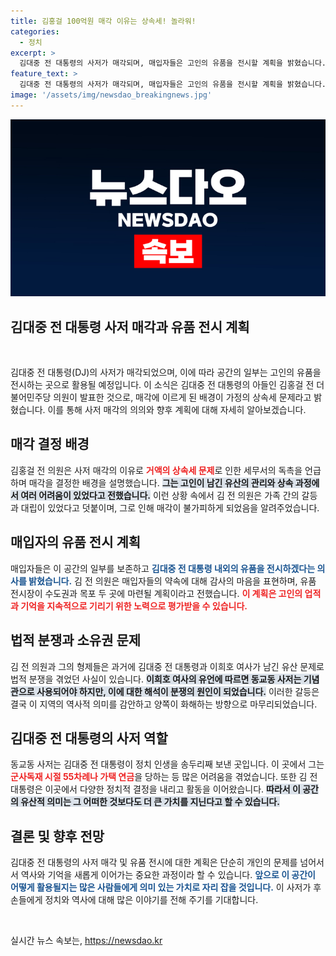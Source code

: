 ```yaml
---
title: 김홍걸 100억원 매각 이유는 상속세! 놀라워!
categories:
  - 정치
excerpt: >
  김대중 전 대통령의 사저가 매각되며, 매입자들은 고인의 유품을 전시할 계획을 밝혔습니다. 상속세 문제로 매각한 김홍걸 전 의원은 기념관은 못 만들지만 유품 전시장을 마련할 예정이라고 전했습니다.
feature_text: >
  김대중 전 대통령의 사저가 매각되며, 매입자들은 고인의 유품을 전시할 계획을 밝혔습니다. 상속세 문제로 매각한 김홍걸 전 의원은 기념관은 못 만들지만 유품 전시장을 마련할 예정이라고 전했습니다.
image: '/assets/img/newsdao_breakingnews.jpg'
---
```


<p><img src="/assets/img/newsdao_breakingnews.jpg" alt="implanttips 속보" /></p>

<h2 data-ke-size="size26">김대중 전 대통령 사저 매각과 유품 전시 계획</h2>

<p data-ke-size="size16">&nbsp;</p>

<p>김대중 전 대통령(DJ)의 사저가 매각되었으며, 이에 따라 공간의 일부는 고인의 유품을 전시하는 곳으로 활용될 예정입니다. 이 소식은 김대중 전 대통령의 아들인 김홍걸 전 더불어민주당 의원이 발표한 것으로, 매각에 이르게 된 배경이 가정의 상속세 문제라고 밝혔습니다. 이를 통해 사저 매각의 의의와 향후 계획에 대해 자세히 알아보겠습니다.</p>

<h2 data-ke-size="size26">매각 결정 배경</h2>

<p>김홍걸 전 의원은 사저 매각의 이유로 <b><span style="color: #ee2323;">거액의 상속세 문제</span></b>로 인한 세무서의 독촉을 언급하며 매각을 결정한 배경을 설명했습니다. <b><span style="background-color: #21538527;">그는 고인이 남긴 유산의 관리와 상속 과정에서 여러 어려움이 있었다고 전했습니다.</span></b> 이런 상황 속에서 김 전 의원은 가족 간의 갈등과 대립이 있었다고 덧붙이며, 그로 인해 매각이 불가피하게 되었음을 알려주었습니다.</p>

<h2 data-ke-size="size26">매입자의 유품 전시 계획</h2>

<p>매입자들은 이 공간의 일부를 보존하고 <b><span style="color: #1a5490;">김대중 전 대통령 내외의 유품을 전시하겠다는 의사를 밝혔습니다.</span></b> 김 전 의원은 매입자들의 약속에 대해 감사의 마음을 표현하며, 유품 전시장이 수도권과 목포 두 곳에 마련될 계획이라고 전했습니다. <b><span style="color: #ee2323;">이 계획은 고인의 업적과 기억을 지속적으로 기리기 위한 노력으로 평가받을 수 있습니다.</span></b></p>

<h2 data-ke-size="size26">법적 분쟁과 소유권 문제</h2>

<p>김 전 의원과 그의 형제들은 과거에 김대중 전 대통령과 이희호 여사가 남긴 유산 문제로 법적 분쟁을 겪었던 사실이 있습니다. <b><span style="background-color: #21538527;">이희호 여사의 유언에 따르면 동교동 사저는 기념관으로 사용되어야 하지만, 이에 대한 해석이 분쟁의 원인이 되었습니다.</span></b> 이러한 갈등은 결국 이 지역의 역사적 의미를 감안하고 양쪽이 화해하는 방향으로 마무리되었습니다.</p>

<h2 data-ke-size="size26">김대중 전 대통령의 사저 역할</h2>

<p>동교동 사저는 김대중 전 대통령이 정치 인생을 송두리째 보낸 곳입니다. 이 곳에서 그는 <b><span style="color: #ee2323;">군사독재 시절 55차례나 가택 연금</span></b>을 당하는 등 많은 어려움을 겪었습니다. 또한 김 전 대통령은 이곳에서 다양한 정치적 결정을 내리고 활동을 이어왔습니다. <b><span style="background-color: #21538527;">따라서 이 공간의 유산적 의미는 그 어떠한 것보다도 더 큰 가치를 지닌다고 할 수 있습니다.</span></b></p>

<h2 data-ke-size="size26">결론 및 향후 전망</h2>

<p>김대중 전 대통령의 사저 매각 및 유품 전시에 대한 계획은 단순히 개인의 문제를 넘어서서 역사와 기억을 새롭게 이어가는 중요한 과정이라 할 수 있습니다. <b><span style="color: #1a5490;">앞으로 이 공간이 어떻게 활용될지는 많은 사람들에게 의미 있는 가치로 자리 잡을 것입니다.</span></b> 이 사저가 후손들에게 정치와 역사에 대해 많은 이야기를 전해 주기를 기대합니다.</p>

<p data-ke-size="size16">&nbsp;</p>
실시간 뉴스 속보는, <a href="https://newsdao.kr" rel="dofollow">https://newsdao.kr</a>


